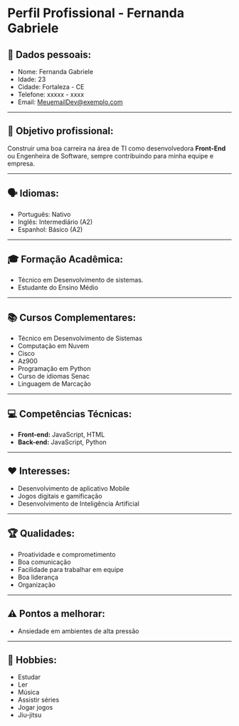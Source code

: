 # Perfil Profissional - Fernanda Gabriele 
## 👤 Dados pessoais: 
- Nome: Fernanda Gabriele
- Idade: 23
- Cidade: Fortaleza - CE
- Telefone: xxxxx - xxxx
- Email: MeuemailDev@exemplo.com
----
## 🎯 Objetivo profissional:
Construir uma boa carreira na área de TI como desenvolvedora **Front-End** ou Engenheira de Software, sempre contribuindo para minha equipe e empresa.

----
## 🗣 Idiomas:
- Português: Nativo
- Inglês: Intermediário (A2)
- Espanhol: Básico (A2)

---
## 🎓 Formação Acadêmica:
- Técnico em Desenvolvimento de sistemas.
- Estudante do Ensino Médio
----
## 📚 Cursos Complementares:
- Técnico em Desenvolvimento de Sistemas
- Computação em Nuvem
- Cisco
- Az900
- Programação em Python
- Curso de idiomas Senac
- Linguagem de Marcação
----
## 💻 Competências Técnicas:
- **Front-end:** JavaScript, HTML
- **Back-end:** JavaScript, Python
----
## ❤️ Interesses:
- Desenvolvimento de aplicativo Mobile
- Jogos digitais e gamificação
- Desenvolvimento de Inteligência Artificial 
----
## 🏆 Qualidades:
- Proatividade e comprometimento
- Boa comunicação
- Facilidade para trabalhar em equipe
- Boa liderança
- Organização
---
## ⚠️ Pontos a melhorar:
- Ansiedade em ambientes de alta pressão
----
## 🎨 Hobbies:
- Estudar
- Ler
- Música
- Assistir séries
- Jogar jogos
- Jiu-jitsu
